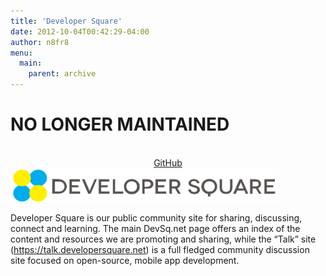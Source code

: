 ```yaml
---
title: 'Developer Square'
date: 2012-10-04T00:42:29-04:00
author: n8fr8
menu:
  main:
    parent: archive
---
```


# NO LONGER MAINTAINED

<br/>

<div class="source-code" style="text-align: center;">
<a href="https://github.com//DevSqNet/DevSq" target="_blank" title="DevSq on Github">
    <i class="fa fa-github"></i> GitHub
  </a>
</div>

<img class="alignnone" src="https://raw.githubusercontent.com/DevSqNet/DevSq/master/img/devsq_logo_sm.png" alt="" width="430" height="54" />

Developer Square is our public community site for sharing, discussing,
connect and learning. The main DevSq.net page offers an index of the
content and resources we are promoting and sharing, while the “Talk”
site (https://talk.developersquare.net) is a full fledged community
discussion site focused on open-source, mobile app development.
